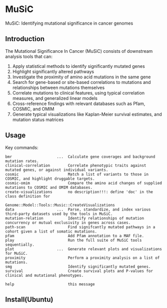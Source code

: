 MuSiC
===========
MuSiC: Identifying mutational significance in cancer genomes

Introduction
-----
The Mutational Significance In Cancer (MuSiC) consists of downstream analysis tools that can:

1. Apply statistical methods to identify significantly mutated genes<br>
2. Highlight significantly altered pathways<br>
3. Investigate the proximity of amino acid mutations in the same gene<br>
4. Search for gene-based or site-based correlations to mutations and relationships between mutations themselves<br>
5. Correlate mutations to clinical features, using typical correlation measures, and generalized linear models<br>
6. Cross-reference findings with relevant databases such as Pfam, COSMIC, and OMIM<br>
7. Generate typical visualizations like Kaplan-Meier survival estimates, and mutation status matrices<br>

Usage
-----
Key commands:

    bmr                    ...  Calculate gene coverages and background mutation rates.
    clinical-correlation        Correlate phenotypic traits against mutated genes, or against individual variants.
    cosmic                      Match a list of variants to those in COSMIC, and highlight druggable targets.
    cosmic-omim                 Compare the amino acid changes of supplied mutations to COSMIC and OMIM databases.
    create-visualizations       no description!!!: define 'doc' in the class definition for                   
                                Genome::Model::Tools::Music::CreateVisualizations
    data                   ...  Parse, standardize, and index various third-party datasets used by the tools in MuSiC.
    mutation-relation           Identify relationships of mutation concurrency or mutual exclusivity in genes across cases.
    path-scan                   Find signifcantly mutated pathways in a cohort given a list of somatic mutations.
    pfam                        Add Pfam annotation to a MAF file.
    play                        Run the full suite of MuSiC tools sequentially.             
    plot                   ...  Generate relevant plots and visualizations for MuSiC.
    proximity                   Perform a proximity analysis on a list of mutations.
    smg                         Identify significantly mutated genes.
    survival                    Create survival plots and P-values for clinical and mutational phenotypes.
    
    help                        this message
    
Install(Ubuntu)
-----

